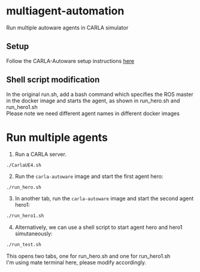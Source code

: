 # multiagent-automation
Run multiple autoware agents in CARLA simulator

## Setup
Follow the CARLA-Autoware setup instructions [here](https://github.com/carla-simulator/carla-autoware)

## Shell script modification
In the original run.sh, add a bash command which specifies the ROS master in the docker image and starts the agent, as shown in run_hero.sh and run_hero1.sh\
Please note we need different agent names in different docker images

# Run multiple agents

1. Run a CARLA server.

```
./CarlaUE4.sh
```
2. Run the `carla-autoware` image and start the first agent hero: 

```sh
./run_hero.sh
```
3. In another tab, run the `carla-autoware` image and start the second agent hero1: 

```sh
./run_hero1.sh
```
4. Alternatively, we can use a shell script to start agent hero and hero1 simutaneously: 

```sh
./run_test.sh
```
This opens two tabs, one for run_hero.sh and one for run_hero1.sh\
I'm using mate terminal here, please modify accordingly.


